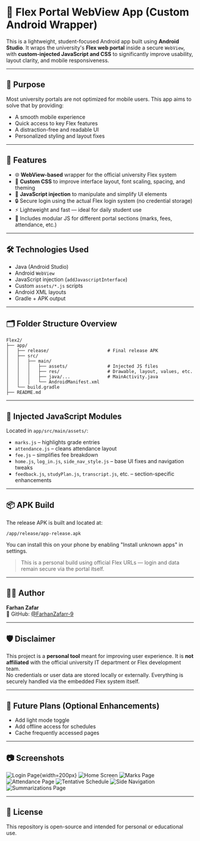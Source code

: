 # 📱 Flex Portal WebView App (Custom Android Wrapper)

This is a lightweight, student-focused Android app built using **Android Studio**. It wraps the university's **Flex web portal** inside a secure `WebView`, with **custom-injected JavaScript and CSS** to significantly improve usability, layout clarity, and mobile responsiveness.

---

## 🎯 Purpose

Most university portals are not optimized for mobile users. This app aims to solve that by providing:
- A smooth mobile experience
- Quick access to key Flex features
- A distraction-free and readable UI
- Personalized styling and layout fixes

---

## 🚀 Features

- 🌐 **WebView-based** wrapper for the official university Flex system
- 🎨 **Custom CSS** to improve interface layout, font scaling, spacing, and theming
- 📜 **JavaScript injection** to manipulate and simplify UI elements
- 🔒 Secure login using the actual Flex login system (no credential storage)
- ⚡ Lightweight and fast — ideal for daily student use
- 📁 Includes modular JS for different portal sections (marks, fees, attendance, etc.)

---

## 🛠️ Technologies Used

- Java (Android Studio)
- Android `WebView`
- JavaScript injection (`addJavascriptInterface`)
- Custom `assets/*.js` scripts
- Android XML layouts
- Gradle + APK output

---

## 🗂️ Folder Structure Overview

```
Flex2/
├── app/
│   ├── release/                      # Final release APK
│   ├── src/
│   │   ├── main/
│   │   │   ├── assets/               # Injected JS files
│   │   │   ├── res/                  # Drawable, layout, values, etc.
│   │   │   ├── java/...              # MainActivity.java
│   │   │   └── AndroidManifest.xml
│   └── build.gradle
├── README.md
```

---

## 🧠 Injected JavaScript Modules

Located in `app/src/main/assets/`:
- `marks.js` – highlights grade entries
- `attendance.js` – cleans attendance layout
- `fee.js` – simplifies fee breakdown
- `home.js`, `log_in.js`, `side_nav_style.js` – base UI fixes and navigation tweaks
- `feedback.js`, `studyPlan.js`, `transcript.js`, etc. – section-specific enhancements

---

## 📦 APK Build

The release APK is built and located at:
```
/app/release/app-release.apk
```

You can install this on your phone by enabling "Install unknown apps" in settings.

> This is a personal build using official Flex URLs — login and data remain secure via the portal itself.

---

## 🧑‍🎓 Author

**Farhan Zafar**  
🔗 GitHub: [@FarhanZafarr-9](https://github.com/FarhanZafarr-9)

---

## 🛡️ Disclaimer

This project is a **personal tool** meant for improving user experience. It is **not affiliated** with the official university IT department or Flex development team.  
No credentials or user data are stored locally or externally. Everything is securely handled via the embedded Flex system itself.

---

## 📝 Future Plans (Optional Enhancements)

- Add light mode toggle
- Add offline access for schedules
- Cache frequently accessed pages

---

## 📷 Screenshots

![Login Page](screenshots/login.jpg){width=200px}
![Home Screen](screenshots/home.jpg)
![Marks Page](screenshots/marks.jpg)
![Attendance Page](screenshots/attendance.jpg)
![Tentative Schedule](screenshots/tentative.jpg)
![Side Navigation](screenshots/sideNav.jpg)
![Summarizations Page](screenshots/summarizations.jpg)

---

## 📌 License

This repository is open-source and intended for personal or educational use.
